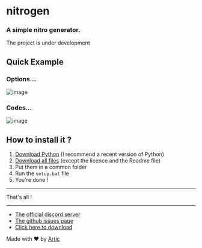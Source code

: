 # nitrogen

### A simple nitro generator.

The project is under development

## Quick Example

### Options...
![image](https://user-images.githubusercontent.com/81034458/170535993-df80319d-2089-4915-a7a4-95cc0542cd4e.png)

### Codes...
![image](https://user-images.githubusercontent.com/81034458/170535891-8450a837-f231-4e9d-b40e-b9b9b3675b9f.png)



## How to install it ?

1. [Download Python](https://www.python.org/downloads/) (I recommend a recent version of Python)
2. [Download all files](https://github.com/ArticOff/nitrogen/archive/refs/heads/main.zip) (except the licence and the Readme file)
3. Put them in a common folder
4. Run the `setup.bat` file
5. You're done !

***

That's all !

***

- [The official discord server](https://discord.com/invite/h7YFnP45jv)
- [The github issues page](https://github.com/ArticOff/nitrogen/issues)
- [Click here to download](https://github.com/ArticOff/nitrogen/archive/refs/heads/main.zip)

Made with ❤️ by [Artic](https://discord.com/users/855783629047988274)
